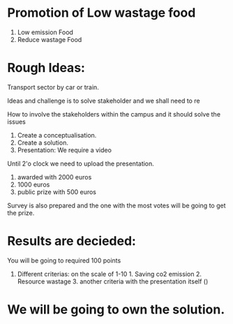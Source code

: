 # Promotion of Low wastage food

1. Low emission Food
2. Reduce wastage Food

# Rough Ideas:

Transport sector by car or train.

Ideas and challenge is to solve stakeholder and we shall need to re

How to involve the stakeholders within the campus and it should solve the issues

1. Create a conceptualisation.
2. Create a solution.
3. Presentation: We require a video

Until 2'o clock we need to upload the presentation.

1. awarded with 2000 euros
2. 1000 euros
3. public prize with 500 euros

Survey is also prepared and the one with the most votes will be going to get the prize.

# Results are decieded:

You will be going to required 100 points

1. Different criterias:
   on the scale of 1-10 1. Saving co2 emission 2. Resource wastage 3. another criteria with the presentation itself ()

# We will be going to own the solution.
